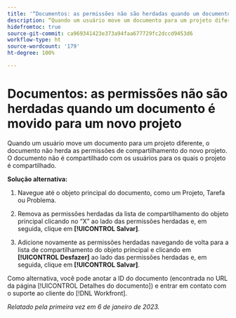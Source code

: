 ```yaml
---
title: '“Documentos: as permissões não são herdadas quando um documento é movido para um novo projeto”'
description: “Quando um usuário move um documento para um projeto diferente, o documento não herda as permissões de compartilhamento do novo projeto. O documento não é compartilhado com os usuários para os quais o projeto é compartilhado. “
hidefromtoc: true
source-git-commit: ca969341423e373a94faa677729fc2dccd9453d6
workflow-type: ht
source-wordcount: '179'
ht-degree: 100%

---
```



# Documentos: as permissões não são herdadas quando um documento é movido para um novo projeto

<!-- This Known Issue is on the TOC for both Workfront and Workfront Proof-->

<!--This issue has been closed as won't fix, but no reason.-->

Quando um usuário move um documento para um projeto diferente, o documento não herda as permissões de compartilhamento do novo projeto. O documento não é compartilhado com os usuários para os quais o projeto é compartilhado.

**Solução alternativa:**

1. Navegue até o objeto principal do documento, como um Projeto, Tarefa ou Problema.

1. Remova as permissões herdadas da lista de compartilhamento do objeto principal clicando no “X” ao lado das permissões herdadas e, em seguida, clique em **[!UICONTROL Salvar]**.

1. Adicione novamente as permissões herdadas navegando de volta para a lista de compartilhamento do objeto principal e clicando em **[!UICONTROL Desfazer]** ao lado das permissões herdadas e, em seguida, clique em **[!UICONTROL Salvar]**.

Como alternativa, você pode anotar a ID do documento (encontrada no URL da página [!UICONTROL Detalhes do documento]) e entrar em contato com o suporte ao cliente do [!DNL Workfront].

_Relatado pela primeira vez em 6 de janeiro de 2023._

